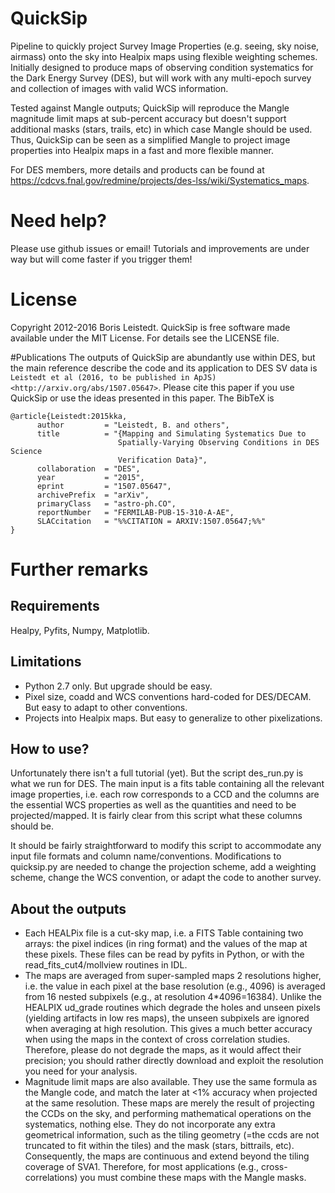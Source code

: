 # QuickSip
Pipeline to quickly project Survey Image Properties (e.g. seeing, sky noise, airmass) onto the sky into Healpix maps using flexible weighting schemes. Initially designed to produce maps of observing condition systematics for the Dark Energy Survey (DES), but will work with any multi-epoch survey and collection of images with valid WCS information.

Tested against Mangle outputs; QuickSip will reproduce the Mangle magnitude limit maps at sub-percent accuracy but doesn't support additional masks (stars, trails, etc) in which case Mangle should be used. Thus, QuickSip can be seen as a simplified Mangle to project image properties into Healpix maps in a fast and more flexible manner.

For DES members, more details and products can be found at https://cdcvs.fnal.gov/redmine/projects/des-lss/wiki/Systematics_maps.

# Need help?
Please use github issues or email! Tutorials and improvements are under way but will come faster if you trigger them!

# License
Copyright 2012-2016 Boris Leistedt.
QuickSip is free software made available under the MIT License. For details see the LICENSE file.

#Publications
The outputs of QuickSip are abundantly use within DES, but the main reference describe the code and its application to DES SV data is `Leistedt et al (2016, to be published in ApJS)
<http://arxiv.org/abs/1507.05647>`. Please cite this paper if you use QuickSip or use the ideas presented in this paper. The BibTeX is

    @article{Leistedt:2015kka,
          author         = "Leistedt, B. and others",
          title          = "{Mapping and Simulating Systematics Due to
                            Spatially-Varying Observing Conditions in DES Science
                            Verification Data}",
          collaboration  = "DES",
          year           = "2015",
          eprint         = "1507.05647",
          archivePrefix  = "arXiv",
          primaryClass   = "astro-ph.CO",
          reportNumber   = "FERMILAB-PUB-15-310-A-AE",
          SLACcitation   = "%%CITATION = ARXIV:1507.05647;%%"
    }

# Further remarks
## Requirements
Healpy, Pyfits, Numpy, Matplotlib.

## Limitations
- Python 2.7 only. But upgrade should be easy.
- Pixel size, coadd and WCS conventions hard-coded for DES/DECAM. But easy to adapt to other conventions.
- Projects into Healpix maps. But easy to generalize to other pixelizations.

## How to use?
Unfortunately there isn't a full tutorial (yet). But the script des_run.py is what we run for DES. The main input is a fits table containing all the relevant image properties, i.e. each row corresponds to a CCD and the columns are the essential WCS properties as well as the quantities and need to be projected/mapped. It is fairly clear from this script what these columns should be.

It should be fairly straightforward to modify this script to accommodate any input file formats and column name/conventions. Modifications to quicksip.py are needed to change the projection scheme, add a weighting scheme, change the WCS convention, or adapt the code to another survey.

## About the outputs
- Each HEALPix file is a cut-sky map, i.e. a FITS Table containing two arrays: the pixel indices (in ring format) and the values of the map at these pixels. These files can be read by pyfits in Python, or with the read_fits_cut4/mollview routines in IDL.
- The maps are averaged from super-sampled maps 2 resolutions higher, i.e. the value in each pixel at the base resolution (e.g., 4096) is averaged from 16 nested subpixels (e.g., at resolution 4*4096=16384). Unlike the HEALPIX ud_grade routines which degrade the holes and unseen pixels (yielding artifacts in low res maps), the unseen subpixels are ignored when averaging at high resolution. This gives a much better accuracy when using the maps in the context of cross correlation studies. Therefore, please do not degrade the maps, as it would affect their precision; you should rather directly download and exploit the resolution you need for your analysis.
- Magnitude limit maps are also available. They use the same formula as the Mangle code, and match the later at <1% accuracy when projected at the same resolution.
These maps are merely the result of projecting the CCDs on the sky, and performing mathematical operations on the systematics, nothing else. They do not incorporate any extra geometrical information, such as the tiling geometry (=the ccds are not truncated to fit within the tiles) and the mask (stars, bittrails, etc). Consequently, the maps are continuous and extend beyond the tiling coverage of SVA1. Therefore, for most applications (e.g., cross-correlations) you must combine these maps with the Mangle masks.
